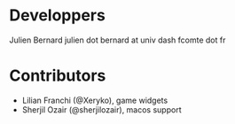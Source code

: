 # Developpers

Julien Bernard
  julien dot bernard at univ dash fcomte dot fr


# Contributors

- Lilian Franchi (@Xeryko), game widgets
- Sherjil Ozair (@sherjilozair), macos support

